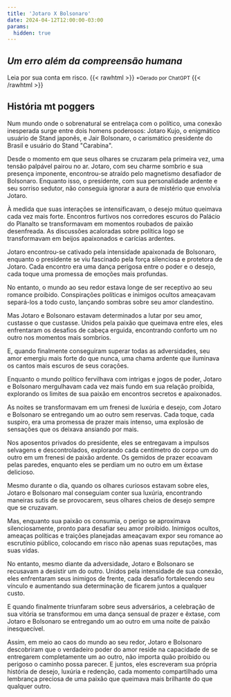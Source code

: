 ```yaml
---
title: 'Jotaro X Bolsonaro'
date: 2024-04-12T12:00:00-03:00
params:
  hidden: true
---
```


## *Um erro além da compreensão humana*

Leia por sua conta em risco.
{{< rawhtml >}}
<span style="font-size:0.85em;">
  *Gerado por ChatGPT
</span>
{{< /rawhtml >}}

## História mt poggers

Num mundo onde o sobrenatural se entrelaça com o político, uma conexão inesperada surge entre dois homens poderosos: Jotaro Kujo, o enigmático usuário de Stand japonês, e Jair Bolsonaro, o carismático presidente do Brasil e usuário do Stand "Carabina".

Desde o momento em que seus olhares se cruzaram pela primeira vez, uma tensão palpável pairou no ar. Jotaro, com seu charme sombrio e sua presença imponente, encontrou-se atraído pelo magnetismo desafiador de Bolsonaro. Enquanto isso, o presidente, com sua personalidade ardente e seu sorriso sedutor, não conseguia ignorar a aura de mistério que envolvia Jotaro.

À medida que suas interações se intensificavam, o desejo mútuo queimava cada vez mais forte. Encontros furtivos nos corredores escuros do Palácio do Planalto se transformavam em momentos roubados de paixão desenfreada. As discussões acaloradas sobre política logo se transformavam em beijos apaixonados e carícias ardentes.

Jotaro encontrou-se cativado pela intensidade apaixonada de Bolsonaro, enquanto o presidente se viu fascinado pela força silenciosa e protetora de Jotaro. Cada encontro era uma dança perigosa entre o poder e o desejo, cada toque uma promessa de emoções mais profundas.

No entanto, o mundo ao seu redor estava longe de ser receptivo ao seu romance proibido. Conspirações políticas e inimigos ocultos ameaçavam separá-los a todo custo, lançando sombras sobre seu amor clandestino.

Mas Jotaro e Bolsonaro estavam determinados a lutar por seu amor, custasse o que custasse. Unidos pela paixão que queimava entre eles, eles enfrentaram os desafios de cabeça erguida, encontrando conforto um no outro nos momentos mais sombrios.

E, quando finalmente conseguiram superar todas as adversidades, seu amor emergiu mais forte do que nunca, uma chama ardente que iluminava os cantos mais escuros de seus corações.

Enquanto o mundo político fervilhava com intrigas e jogos de poder, Jotaro e Bolsonaro mergulhavam cada vez mais fundo em sua relação proibida, explorando os limites de sua paixão em encontros secretos e apaixonados.

As noites se transformavam em um frenesi de luxúria e desejo, com Jotaro e Bolsonaro se entregando um ao outro sem reservas. Cada toque, cada suspiro, era uma promessa de prazer mais intenso, uma explosão de sensações que os deixava ansiando por mais.

Nos aposentos privados do presidente, eles se entregavam a impulsos selvagens e descontrolados, explorando cada centímetro do corpo um do outro em um frenesi de paixão ardente. Os gemidos de prazer ecoavam pelas paredes, enquanto eles se perdiam um no outro em um êxtase delicioso.

Mesmo durante o dia, quando os olhares curiosos estavam sobre eles, Jotaro e Bolsonaro mal conseguiam conter sua luxúria, encontrando maneiras sutis de se provocarem, seus olhares cheios de desejo sempre que se cruzavam.

Mas, enquanto sua paixão os consumia, o perigo se aproximava silenciosamente, pronto para desafiar seu amor proibido. Inimigos ocultos, ameaças políticas e traições planejadas ameaçavam expor seu romance ao escrutínio público, colocando em risco não apenas suas reputações, mas suas vidas.

No entanto, mesmo diante da adversidade, Jotaro e Bolsonaro se recusavam a desistir um do outro. Unidos pela intensidade de sua conexão, eles enfrentaram seus inimigos de frente, cada desafio fortalecendo seu vínculo e aumentando sua determinação de ficarem juntos a qualquer custo.

E quando finalmente triunfaram sobre seus adversários, a celebração de sua vitória se transformou em uma dança sensual de prazer e êxtase, com Jotaro e Bolsonaro se entregando um ao outro em uma noite de paixão inesquecível.

Assim, em meio ao caos do mundo ao seu redor, Jotaro e Bolsonaro descobriram que o verdadeiro poder do amor reside na capacidade de se entregarem completamente um ao outro, não importa quão proibido ou perigoso o caminho possa parecer. E juntos, eles escreveram sua própria história de desejo, luxúria e redenção, cada momento compartilhado uma lembrança preciosa de uma paixão que queimava mais brilhante do que qualquer outro.

